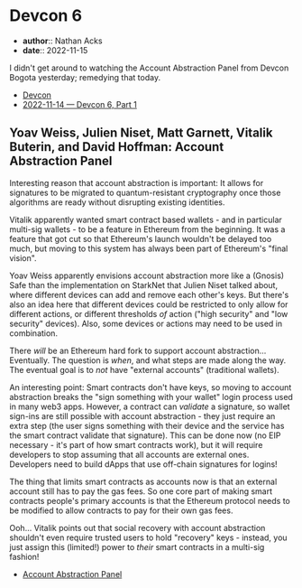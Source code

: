 # Devcon 6

* **author**:: Nathan Acks  
* **date**:: 2022-11-15

I didn't get around to watching the Account Abstraction Panel from Devcon Bogota yesterday; remedying that today.

* [Devcon](https://devcon.org/)
* [2022-11-14 — Devcon 6, Part 1](2022-11-14-devcon-6.md)

## Yoav Weiss, Julien Niset, Matt Garnett, Vitalik Buterin, and David Hoffman: Account Abstraction Panel

Interesting reason that account abstraction is important: It allows for signatures to be migrated to quantum-resistant cryptography once those algorithms are ready without disrupting existing identities.

Vitalik apparently wanted smart contract based wallets - and in particular multi-sig wallets - to be a feature in Ethereum from the beginning. It was a feature that got cut so that Ethereum's launch wouldn't be delayed too much, but moving to this system has always been part of Ethereum's "final vision".

Yoav Weiss apparently envisions account abstraction more like a (Gnosis) Safe than the implementation on StarkNet that Julien Niset talked about, where different devices can add and remove each other's keys. But there's also an idea here that different devices could be restricted to only allow for different actions, or different thresholds *of* action ("high security" and "low security" devices). Also, some devices or actions may need to be used in combination.

There *will* be an Ethereum hard fork to support account abstraction… Eventually. The question is *when*, and what steps are made along the way. The eventual goal is to *not* have "external accounts" (traditional wallets).

An interesting point: Smart contracts don't have keys, so moving to account abstraction breaks the "sign something with your wallet" login process used in many web3 apps. However, a contract can *validate* a signature, so wallet sign-ins are still possible with account abstraction - they just require an extra step (the user signs something with their device and the service has the smart contract validate that signature). This can be done now (no EIP necessary - it's part of how smart contracts work), but it will require developers to stop assuming that all accounts are external ones. Developers need to build dApps that use off-chain signatures for logins!

The thing that limits smart contracts as accounts now is that an external account still has to pay the gas fees. So one core part of making smart contracts people's primary accounts is that the Ethereum protocol needs to be modified to allow contracts to pay for their own gas fees.

Ooh… Vitalik points out that social recovery with account abstraction shouldn't even require trusted users to hold "recovery" keys - instead, you just assign this (limited!) power to *their* smart contracts in a multi-sig fashion!

* [Account Abstraction Panel](https://archive.devcon.org/archive/watch/6/account-abstraction-panel/)
